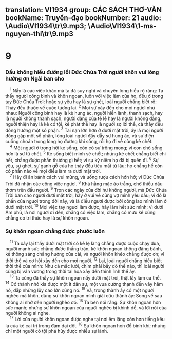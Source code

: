 translation: VI1934
group: CÁC SÁCH THƠ-VĂN
bookName: Truyền-đạo 
bookNumber: 21
audio: \Audio\VI1934\tr\9.mp3; \Audio\VI1934\1-ms-nguyen-thi\tr\9.mp3
-------

<div class="title"><h1>9</h1><h3>Dầu không hiểu đường lối Đức Chúa Trời người khôn vui lòng hưởng ơn Ngài ban cho</h3></div>
<span class="verse tr_9_1"> <sup>1</sup> Nầy là các việc khác mà ta đã suy nghĩ và chuyên lòng hiểu rõ ràng: Ta thấy người công bình và khôn ngoan, luôn với việc làm của họ, đều ở trong tay Đức Chúa Trời; hoặc sự yêu hay là sự ghét, loài người chẳng biết rõ: Thảy đều thuộc về cuộc tương lai. </span>
<span class="verse tr_9_2"><sup>2</sup> Mọi sự xảy đến cho mọi người như nhau: Người công bình hay là kẻ hung ác, người hiền lành, thanh sạch, hay là người không thanh sạch, người dâng của tế lễ hay là người không dâng, người thiện hay là kẻ có tội, kẻ phát thề hay là người sợ lời thề, cả thảy đều đồng hưởng một số phận. </span>
<span class="verse tr_9_3"><sup>3</sup> Tai nạn lớn hơn ở dưới mặt trời, ấy là mọi người đồng gặp một số phận, lòng loài người đầy dẫy sự hung ác, và sự điên cuồng choán trong lòng họ đương khi sống, rồi họ đi về cùng kẻ chết. <br/></span>
<span class="verse tr_9_4"> <sup>4</sup> Một người ở trong hội kẻ sống, còn có sự trông mong; vì con chó sống hơn là sư tử chết. </span>
<span class="verse tr_9_5"><sup>5</sup> Kẻ sống biết mình sẽ chết; nhưng kẻ chết chẳng biết chi hết, chẳng được phần thưởng gì hết; vì sự kỷ niệm họ đã bị quên đi. </span>
<span class="verse tr_9_6"><sup>6</sup> Sự yêu, sự ghét, sự ganh gỗ của họ thảy đều tiêu mất từ lâu; họ chẳng hề còn có phần nào về mọi điều làm ra dưới mặt trời. <br/></span>
<span class="verse tr_9_7"> <sup>7</sup> Hãy đi ăn bánh cách vui mừng, và uống rượu cách hớn hở; vì Đức Chúa Trời đã nhận các công việc ngươi. </span>
<span class="verse tr_9_8"><sup>8</sup> Khá hằng mặc áo trắng, chớ thiếu dầu thơm trên đầu ngươi. </span>
<span class="verse tr_9_9"><sup>9</sup> Trọn các ngày của đời hư không ngươi, mà Đức Chúa Trời ban cho ngươi dưới mặt trời, hãy ở vui vẻ cùng vợ mình yêu dấu; vì đó là phần của ngươi trong đời nầy, và là điều ngươi được bởi công lao mình làm ở dưới mặt trời. </span>
<span class="verse tr_9_10"><sup>10</sup> Mọi việc tay ngươi làm được, hãy làm hết sức mình; vì dưới Âm phủ, là nơi ngươi đi đến, chẳng có việc làm, chẳng có mưu kế cũng chẳng có tri thức hay là sự khôn ngoan. <br/></span>
<div class="title"><h3>Sự khôn ngoan chẳng được phước luôn</h3></div>
<span class="verse tr_9_11"> <sup>11</sup> Ta xây lại thấy dưới mặt trời có kẻ lẹ làng chẳng được cuộc chạy đua, người mạnh sức chẳng được thắng trận, kẻ khôn ngoan không đặng bánh, kẻ thông sáng chẳng hưởng của cải, và người khôn khéo chẳng được ơn; vì thời thế và cơ hội xảy đến cho mọi người. </span>
<span class="verse tr_9_12"><sup>12</sup> Lại, loài người chẳng hiểu biết thời thế của mình: Như cá mắc lưới, chim phải bẫy dò thể nào, thì loài người cũng bị vấn vương trong thời tai họa xảy đến thình lình thể ấy. <br/></span>
<span class="verse tr_9_13"> <sup>13</sup> Ta cũng đã thấy sự khôn ngoan nầy dưới mặt trời, thật lấy làm cả thể. </span>
<span class="verse tr_9_14"><sup>14</sup> Có thành nhỏ kia được một ít dân sự, một vua cường thạnh đến vây hãm nó, đắp những lũy cao lớn cùng nó. </span>
<span class="verse tr_9_15"><sup>15</sup> Vả, trong thành ấy có một người nghèo mà khôn, dùng sự khôn ngoan mình giải cứu thành ấy: Song về sau không ai nhớ đến người nghèo đó. </span>
<span class="verse tr_9_16"><sup>16</sup> Ta bèn nói rằng: Sự khôn ngoan hơn sức mạnh; nhưng sự khôn ngoan của người nghèo bị khinh dể, và lời nói của người không ai nghe. <br/></span>
<span class="verse tr_9_17"> <sup>17</sup> Lời của người khôn ngoan được nghe tại nơi êm lặng còn hơn tiếng kêu la của kẻ cai trị trong đám dại dột. </span>
<span class="verse tr_9_18"><sup>18</sup> Sự khôn ngoan hơn đồ binh khí; nhưng chỉ một người có tội phá hủy được nhiều sự lành. <br/></span>
